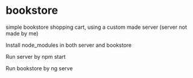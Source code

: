 # bookstore
simple bookstore shopping cart, using a custom made server (server not made by me)

Install node_modules in both server and bookstore <br>

Run server by npm start <br>

Run bookstore by ng serve


